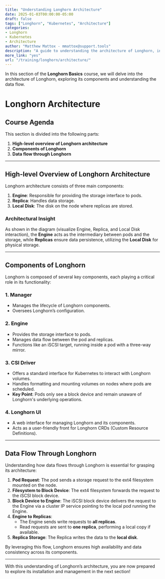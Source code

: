 ```yaml
---
title: "Understanding Longhorn Architecture"
date: 2025-01-03T00:00:00-05:00
draft: false
tags: ["Longhorn", "Kubernetes", "Architecture"]
categories:
- Longhorn
- Kubernetes
- Architecture
author: "Matthew Mattox - mmattox@support.tools"
description: "A guide to understanding the architecture of Longhorn, including its components and data flow."
more_link: "yes"
url: "/training/longhorn/architecture/"
---
```


In this section of the **Longhorn Basics** course, we will delve into the architecture of Longhorn, exploring its components and understanding the data flow.

<!--more-->

# Longhorn Architecture

## Course Agenda

This section is divided into the following parts:

1. **High-level overview of Longhorn architecture**
2. **Components of Longhorn**
3. **Data flow through Longhorn**

---

## High-level Overview of Longhorn Architecture

Longhorn architecture consists of three main components:

1. **Engine**: Responsible for providing the storage interface to pods.
2. **Replica**: Handles data storage.
3. **Local Disk**: The disk on the node where replicas are stored.

### Architectural Insight

As shown in the diagram (visualize Engine, Replica, and Local Disk interaction), the **Engine** acts as the intermediary between pods and the storage, while **Replicas** ensure data persistence, utilizing the **Local Disk** for physical storage.

---

## Components of Longhorn

Longhorn is composed of several key components, each playing a critical role in its functionality:

### 1. Manager

- Manages the lifecycle of Longhorn components.
- Oversees Longhorn’s configuration.

### 2. Engine

- Provides the storage interface to pods.
- Manages data flow between the pod and replicas.
- Functions like an iSCSI target, running inside a pod with a three-way mirror.

### 3. CSI Driver

- Offers a standard interface for Kubernetes to interact with Longhorn volumes.
- Handles formatting and mounting volumes on nodes where pods are scheduled.
- **Key Point**: Pods only see a block device and remain unaware of Longhorn's underlying operations.

### 4. Longhorn UI

- A web interface for managing Longhorn and its components.
- Acts as a user-friendly front for Longhorn CRDs (Custom Resource Definitions).

---

## Data Flow Through Longhorn

Understanding how data flows through Longhorn is essential for grasping its architecture:

1. **Pod Request**: The pod sends a storage request to the ext4 filesystem mounted on the node.
2. **Filesystem to Block Device**: The ext4 filesystem forwards the request to the iSCSI block device.
3. **Block Device to Engine**: The iSCSI block device delivers the request to the Engine via a cluster IP service pointing to the local pod running the Engine.
4. **Engine to Replicas**:
   - The Engine sends write requests to **all replicas**.
   - Read requests are sent to **one replica**, performing a local copy if available.
5. **Replica Storage**: The Replica writes the data to the **local disk**.

By leveraging this flow, Longhorn ensures high availability and data consistency across its components.

---

With this understanding of Longhorn’s architecture, you are now prepared to explore its installation and management in the next section!
